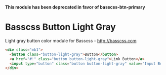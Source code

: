 **This module has been deprecated in favor of basscss-btn-primary**

# Basscss Button Light Gray

Light gray button color module for Basscss - http://basscss.com

```html
<div class="mb1">
  <button class="button-light-gray">Button</button>
  <a href="#!" class="button button-light-gray">Link Button</a>
  <input type="button" class="button button-light-gray" value="Input Button">
</div>
```
